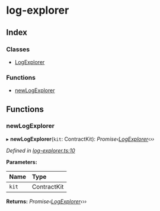 # log-explorer

## Index

### Classes

* [LogExplorer]()

### Functions

* [newLogExplorer](_log_explorer_.md#newlogexplorer)

## Functions

### newLogExplorer

▸ **newLogExplorer**\(`kit`: ContractKit\): _Promise‹_[_LogExplorer_]()_‹››_

_Defined in_ [_log-explorer.ts:10_](https://github.com/celo-org/celo-monorepo/blob/master/packages/sdk/explorer/src/log-explorer.ts#L10)

**Parameters:**

| Name | Type |
| :--- | :--- |
| `kit` | ContractKit |

**Returns:** _Promise‹_[_LogExplorer_]()_‹››_


